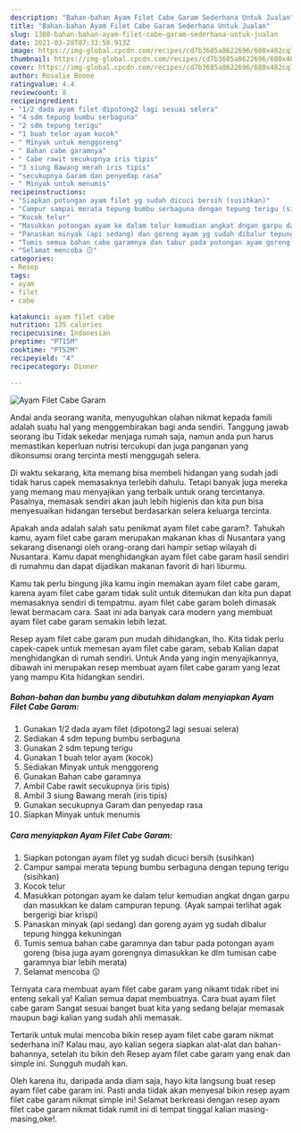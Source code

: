 ```yaml
---
description: "Bahan-bahan Ayam Filet Cabe Garam Sederhana Untuk Jualan"
title: "Bahan-bahan Ayam Filet Cabe Garam Sederhana Untuk Jualan"
slug: 1308-bahan-bahan-ayam-filet-cabe-garam-sederhana-untuk-jualan
date: 2021-03-28T07:33:58.913Z
image: https://img-global.cpcdn.com/recipes/cd7b3685a8622696/680x482cq70/ayam-filet-cabe-garam-foto-resep-utama.jpg
thumbnail: https://img-global.cpcdn.com/recipes/cd7b3685a8622696/680x482cq70/ayam-filet-cabe-garam-foto-resep-utama.jpg
cover: https://img-global.cpcdn.com/recipes/cd7b3685a8622696/680x482cq70/ayam-filet-cabe-garam-foto-resep-utama.jpg
author: Rosalie Boone
ratingvalue: 4.4
reviewcount: 8
recipeingredient:
- "1/2 dada ayam filet dipotong2 lagi sesuai selera"
- "4 sdm tepung bumbu serbaguna"
- "2 sdm tepung terigu"
- "1 buah telor ayam kocok"
- " Minyak untuk menggoreng"
- " Bahan cabe garamnya"
- " Cabe rawit secukupnya iris tipis"
- "3 siung Bawang merah iris tipis"
- "secukupnya Garam dan penyedap rasa"
- " Minyak untuk menumis"
recipeinstructions:
- "Siapkan potongan ayam filet yg sudah dicuci bersih (susihkan)"
- "Campur sampai merata tepung bumbu serbaguna dengan tepung terigu (sisihkan)"
- "Kocok telur"
- "Masukkan potongan ayam ke dalam telur kemudian angkat dngan garpu dan masukkan ke dalam campuran tepung. (Ayak sampai terlihat agak bergerigi biar krispi)"
- "Panaskan minyak (api sedang) dan goreng ayam yg sudah dibalur tepung hingga kekuningan"
- "Tumis semua bahan cabe garamnya dan tabur pada potongan ayam goreng (bisa juga ayam gorengnya dimasukkan ke dlm tumisan cabe garamnya biar lebih merata)"
- "Selamat mencoba 😗"
categories:
- Resep
tags:
- ayam
- filet
- cabe

katakunci: ayam filet cabe 
nutrition: 135 calories
recipecuisine: Indonesian
preptime: "PT15M"
cooktime: "PT52M"
recipeyield: "4"
recipecategory: Dinner

---
```



![Ayam Filet Cabe Garam](https://img-global.cpcdn.com/recipes/cd7b3685a8622696/680x482cq70/ayam-filet-cabe-garam-foto-resep-utama.jpg)

Andai anda seorang wanita, menyuguhkan olahan nikmat kepada famili adalah suatu hal yang menggembirakan bagi anda sendiri. Tanggung jawab seorang ibu Tidak sekedar menjaga rumah saja, namun anda pun harus memastikan keperluan nutrisi tercukupi dan juga panganan yang dikonsumsi orang tercinta mesti menggugah selera.

Di waktu  sekarang, kita memang bisa membeli hidangan yang sudah jadi tidak harus capek memasaknya terlebih dahulu. Tetapi banyak juga mereka yang memang mau menyajikan yang terbaik untuk orang tercintanya. Pasalnya, memasak sendiri akan jauh lebih higienis dan kita pun bisa menyesuaikan hidangan tersebut berdasarkan selera keluarga tercinta. 



Apakah anda adalah salah satu penikmat ayam filet cabe garam?. Tahukah kamu, ayam filet cabe garam merupakan makanan khas di Nusantara yang sekarang disenangi oleh orang-orang dari hampir setiap wilayah di Nusantara. Kamu dapat menghidangkan ayam filet cabe garam hasil sendiri di rumahmu dan dapat dijadikan makanan favorit di hari liburmu.

Kamu tak perlu bingung jika kamu ingin memakan ayam filet cabe garam, karena ayam filet cabe garam tidak sulit untuk ditemukan dan kita pun dapat memasaknya sendiri di tempatmu. ayam filet cabe garam boleh dimasak lewat bermacam cara. Saat ini ada banyak cara modern yang membuat ayam filet cabe garam semakin lebih lezat.

Resep ayam filet cabe garam pun mudah dihidangkan, lho. Kita tidak perlu capek-capek untuk memesan ayam filet cabe garam, sebab Kalian dapat menghidangkan di rumah sendiri. Untuk Anda yang ingin menyajikannya, dibawah ini merupakan resep membuat ayam filet cabe garam yang lezat yang mampu Kita hidangkan sendiri.

<!--inarticleads1-->

##### Bahan-bahan dan bumbu yang dibutuhkan dalam menyiapkan Ayam Filet Cabe Garam:

1. Gunakan 1/2 dada ayam filet (dipotong2 lagi sesuai selera)
1. Sediakan 4 sdm tepung bumbu serbaguna
1. Gunakan 2 sdm tepung terigu
1. Gunakan 1 buah telor ayam (kocok)
1. Sediakan  Minyak untuk menggoreng
1. Gunakan  Bahan cabe garamnya
1. Ambil  Cabe rawit secukupnya (iris tipis)
1. Ambil 3 siung Bawang merah (iris tipis)
1. Gunakan secukupnya Garam dan penyedap rasa
1. Siapkan  Minyak untuk menumis




<!--inarticleads2-->

##### Cara menyiapkan Ayam Filet Cabe Garam:

1. Siapkan potongan ayam filet yg sudah dicuci bersih (susihkan)
1. Campur sampai merata tepung bumbu serbaguna dengan tepung terigu (sisihkan)
1. Kocok telur
1. Masukkan potongan ayam ke dalam telur kemudian angkat dngan garpu dan masukkan ke dalam campuran tepung. (Ayak sampai terlihat agak bergerigi biar krispi)
1. Panaskan minyak (api sedang) dan goreng ayam yg sudah dibalur tepung hingga kekuningan
1. Tumis semua bahan cabe garamnya dan tabur pada potongan ayam goreng (bisa juga ayam gorengnya dimasukkan ke dlm tumisan cabe garamnya biar lebih merata)
1. Selamat mencoba 😗




Ternyata cara membuat ayam filet cabe garam yang nikamt tidak ribet ini enteng sekali ya! Kalian semua dapat membuatnya. Cara buat ayam filet cabe garam Sangat sesuai banget buat kita yang sedang belajar memasak maupun bagi kalian yang sudah ahli memasak.

Tertarik untuk mulai mencoba bikin resep ayam filet cabe garam nikmat sederhana ini? Kalau mau, ayo kalian segera siapkan alat-alat dan bahan-bahannya, setelah itu bikin deh Resep ayam filet cabe garam yang enak dan simple ini. Sungguh mudah kan. 

Oleh karena itu, daripada anda diam saja, hayo kita langsung buat resep ayam filet cabe garam ini. Pasti anda tiidak akan menyesal bikin resep ayam filet cabe garam nikmat simple ini! Selamat berkreasi dengan resep ayam filet cabe garam nikmat tidak rumit ini di tempat tinggal kalian masing-masing,oke!.


